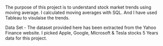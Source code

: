 The purpose of this project is to understand stock market trends using moving average. I calculated moving averages with SQL. And I have used Tableau to visulaise the trends.

Data Set - The dataset provided here has been extracted from the Yahoo Finance website. I picked Apple, Google, Microsoft & Tesla stocks 5 Years data for this project.

